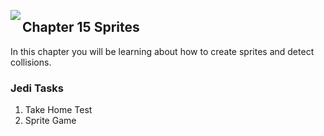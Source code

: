 <img align="left" src="http://hermonswebsites.com/Classes/CS/python.png"><H2>Chapter 15 Sprites</H2>

In this chapter you will be learning about how to create sprites and detect collisions. 


<h3>Jedi Tasks</h3>
<ol>
  <li>Take Home Test</li>
  <li>Sprite Game</li>
  </ol>
